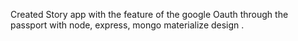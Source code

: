 Created Story app with the feature of the google Oauth through the passport with node, express, mongo materialize design .